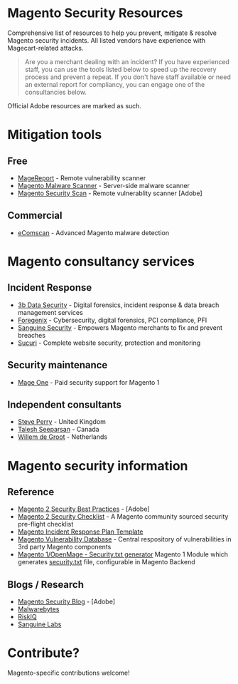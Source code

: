 # Magento Security Resources

Comprehensive list of resources to help you prevent, mitigate & resolve Magento security incidents. All listed vendors have experience with Magecart-related attacks.

> Are you a merchant dealing with an incident? If you have experienced staff, you can use the tools listed below to speed up the recovery process and prevent a repeat.
> If you don't have staff available or need an external report for compliancy, you can engage one of the consultancies below.

Official Adobe resources are marked as such.

# Mitigation tools

## Free
- [MageReport](https://www.magereport.com) - Remote vulnerability scanner
- [Magento Malware Scanner](https://github.com/gwillem/magento-malware-scanner) - Server-side malware scanner
- [Magento Security Scan](https://account.magento.com/scanner/) - Remote vulnerablity scanner [Adobe]

## Commercial
- [eComscan](https://sansec.io/ecomscan/) - Advanced Magento malware detection

# Magento consultancy services

## Incident Response
- [3b Data Security](https://3bdatasecurity.com/) - Digital forensics, incident response & data breach management services
- [Foregenix](https://www.foregenix.com/) - Cybersecurity, digital forensics, PCI compliance, PFI
- [Sanguine Security](https://sansec.io) - Empowers Magento merchants to fix and prevent breaches
- [Sucuri](https://sucuri.net/) - Complete website security, protection and monitoring

## Security maintenance
- [Mage One](https://www.mage-one.com) - Paid security support for Magento 1

## Independent consultants
- [Steve Perry](https://twitter.com/stevemarkperry) - United Kingdom
- [Talesh Seeparsan](https://twitter.com/_Talesh) - Canada
- [Willem de Groot](https://twitter.com/gwillem) - Netherlands

# Magento security information

## Reference
- [Magento 2 Security Best Practices](https://docs.magento.com/m2/ee/user_guide/magento/magento-security-best-practices.html) - [Adobe]
- [Magento 2 Security Checklist](https://github.com/talesh/magento-security-checklist) - A Magento community sourced security pre-flight checklist
- [Magento Incident Response Plan Template](https://github.com/talesh/response)
- [Magento Vulnerability Database](https://github.com/gwillem/magevulndb) - Central respository of vulnerabilities in 3rd party Magento components
- [Magento 1/OpenMage - Security.txt generator](https://github.com/kkrieger85/magento-module-security-txt) Magento 1 Module which generates [security.txt](https://securitytxt.org/) file, configurable in Magento Backend 

## Blogs / Research
- [Magento Security Blog](http://magento.com/security/) - [Adobe]
- [Malwarebytes](https://blog.malwarebytes.com)
- [RiskIQ](https://www.riskiq.com/blog/category/magecart/)
- [Sanguine Labs](https://sansec.io/labs)

# Contribute?

Magento-specific contributions welcome! 
